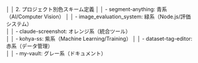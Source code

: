 │ │ 2. プロジェクト別色スキーム定義 
│ │   - segment-anything: 青系（AI/Computer Vision）                                                                       │ │   - image_evaluation_system: 緑系（Node.js/評価システム）                                                        
│ │   - claude-screenshot: オレンジ系（統合ツール）                                                                          
│ │   - kohya-ss: 紫系（Machine Learning/Training）                                                                            │ │   - dataset-tag-editor: 赤系（データ管理）                                                                                     
│ │   - my-vault: グレー系（ドキュメント）      